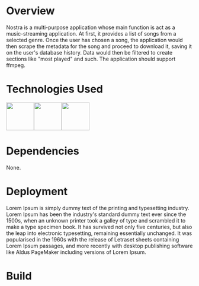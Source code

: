 # Overview

Nostra is a multi-purpose application whose main function is act as a music-streaming application. At first, it provides a list of songs from a selected genre. Once the user has chosen a song, the application would then scrape the metadata for the song and proceed to download it, saving it on the user's database history. Data would then be filtered to create sections like "most played" and such. The application should support ffmpeg.

# Technologies Used

<img width="75" height="75" id="js-logo" src="https://github.com/KingNoran/KingNoran/assets/108130291/49180952-a1c8-47fd-b892-3ada94a84e6b" ><img width="75" height="75" id="html-logo" src="https://github.com/KingNoran/KingNoran/assets/108130291/85fb7cb9-f50a-4c14-9795-390a8932f060" ><img width="75" height="75" id="css-logo" src="https://github.com/KingNoran/KingNoran/assets/108130291/fb0e3a4e-9bf9-430c-a334-8fe99daa89a7" >

# Dependencies

None.

# Deployment

Lorem Ipsum is simply dummy text of the printing and typesetting industry. Lorem Ipsum has been the industry's standard dummy text ever since the 1500s, when an unknown printer took a galley of type and scrambled it to make a type specimen book. It has survived not only five centuries, but also the leap into electronic typesetting, remaining essentially unchanged. It was popularised in the 1960s with the release of Letraset sheets containing Lorem Ipsum passages, and more recently with desktop publishing software like Aldus PageMaker including versions of Lorem Ipsum.

# Build

